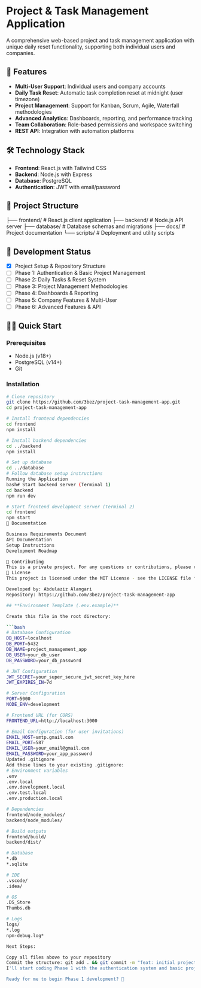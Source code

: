 # Project & Task Management Application

A comprehensive web-based project and task management application with unique daily reset functionality, supporting both individual users and companies.

## 🚀 Features

- **Multi-User Support**: Individual users and company accounts
- **Daily Task Reset**: Automatic task completion reset at midnight (user timezone)
- **Project Management**: Support for Kanban, Scrum, Agile, Waterfall methodologies
- **Advanced Analytics**: Dashboards, reporting, and performance tracking
- **Team Collaboration**: Role-based permissions and workspace switching
- **REST API**: Integration with automation platforms

## 🛠️ Technology Stack

- **Frontend**: React.js with Tailwind CSS
- **Backend**: Node.js with Express
- **Database**: PostgreSQL
- **Authentication**: JWT with email/password

## 📁 Project Structure
├── frontend/          # React.js client application
├── backend/           # Node.js API server
├── database/          # Database schemas and migrations
├── docs/              # Project documentation
└── scripts/           # Deployment and utility scripts

## 🚦 Development Status

- [x] Project Setup & Repository Structure
- [ ] Phase 1: Authentication & Basic Project Management
- [ ] Phase 2: Daily Tasks & Reset System
- [ ] Phase 3: Project Management Methodologies
- [ ] Phase 4: Dashboards & Reporting
- [ ] Phase 5: Company Features & Multi-User
- [ ] Phase 6: Advanced Features & API

## 🏃‍♂️ Quick Start

### Prerequisites
- Node.js (v18+)
- PostgreSQL (v14+)
- Git

### Installation
```bash
# Clone repository
git clone https://github.com/3bez/project-task-management-app.git
cd project-task-management-app

# Install frontend dependencies
cd frontend
npm install

# Install backend dependencies
cd ../backend
npm install

# Set up database
cd ../database
# Follow database setup instructions
Running the Application
bash# Start backend server (Terminal 1)
cd backend
npm run dev

# Start frontend development server (Terminal 2)  
cd frontend
npm start
📖 Documentation

Business Requirements Document
API Documentation
Setup Instructions
Development Roadmap

🤝 Contributing
This is a private project. For any questions or contributions, please contact the project maintainer.
📄 License
This project is licensed under the MIT License - see the LICENSE file for details.

Developed by: Abdulaziz Alangari
Repository: https://github.com/3bez/project-task-management-app

## **Environment Template (.env.example)**

Create this file in the root directory:

```bash
# Database Configuration
DB_HOST=localhost
DB_PORT=5432
DB_NAME=project_management_app
DB_USER=your_db_user
DB_PASSWORD=your_db_password

# JWT Configuration
JWT_SECRET=your_super_secure_jwt_secret_key_here
JWT_EXPIRES_IN=7d

# Server Configuration
PORT=5000
NODE_ENV=development

# Frontend URL (for CORS)
FRONTEND_URL=http://localhost:3000

# Email Configuration (for user invitations)
EMAIL_HOST=smtp.gmail.com
EMAIL_PORT=587
EMAIL_USER=your_email@gmail.com
EMAIL_PASSWORD=your_app_password
Updated .gitignore
Add these lines to your existing .gitignore:
# Environment variables
.env
.env.local
.env.development.local
.env.test.local
.env.production.local

# Dependencies
frontend/node_modules/
backend/node_modules/

# Build outputs
frontend/build/
backend/dist/

# Database
*.db
*.sqlite

# IDE
.vscode/
.idea/

# OS
.DS_Store
Thumbs.db

# Logs
logs/
*.log
npm-debug.log*

Next Steps:

Copy all files above to your repository
Commit the structure: git add . && git commit -m "feat: initial project structure setup"
I'll start coding Phase 1 with the authentication system and basic project management

Ready for me to begin Phase 1 development? 🎯
